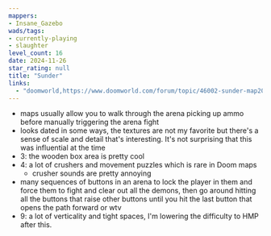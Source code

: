 ```yaml
---
mappers:
- Insane_Gazebo
wads/tags:
- currently-playing
- slaughter
level_count: 16
date: 2024-11-26
star_rating: null
title: "Sunder"
links:
  - "doomworld,https://www.doomworld.com/forum/topic/46002-sunder-map20-appears-finally/"
---
```


- maps usually allow you to walk through the arena picking up ammo before manually triggering the arena fight
- looks dated in some ways, the textures are not my favorite but there's a sense of scale and detail that's interesting. It's not surprising that this was influential at the time
- 3: the wooden box area is pretty cool
- 4: a lot of crushers and movement puzzles which is rare in Doom maps
  - crusher sounds are pretty annoying
- many sequences of buttons in an arena to lock the player in them and force them to fight and clear out all the demons, then go around hitting all the buttons that raise other buttons until you hit the last button that opens the path forward or wtv
- 9: a lot of verticality and tight spaces, I'm lowering the difficulty to HMP after this.
